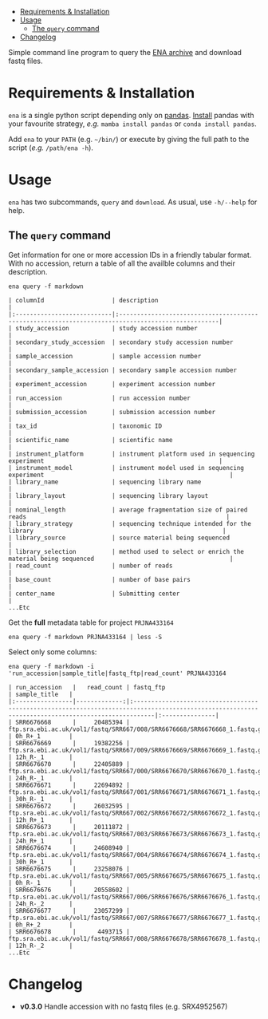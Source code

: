 <!-- vim-markdown-toc GFM -->

* [Requirements & Installation](#requirements--installation)
* [Usage](#usage)
    * [The `query` command](#the-query-command)
* [Changelog](#changelog)

<!-- vim-markdown-toc -->

Simple command line program to query the [ENA
archive](https://www.ebi.ac.uk/ena/browser/home) and download fastq files.

# Requirements & Installation

`ena` is a single python script depending only on
[pandas](https://pandas.pydata.org/).
[Install](https://pandas.pydata.org/docs/getting_started/install.html) pandas
with your favourite strategy, *e.g.* `mamba install pandas` or `conda install
pandas`. 

Add `ena` to your `PATH` (e.g. `~/bin/`) or execute by giving the full
path to the script (*e.g.* `/path/ena -h`).

# Usage

`ena` has two subcommands, `query` and `download`. As usual, use
`-h/--help` for help.

## The `query` command

Get information for one or more accession IDs in a friendly tabular format.
With no accession, return a table of all the availble columns and their
description.

```
ena query -f markdown

| columnId                   | description                                                                                       |
|:---------------------------|:--------------------------------------------------------------------------------------------------|
| study_accession            | study accession number                                                                            |
| secondary_study_accession  | secondary study accession number                                                                  |
| sample_accession           | sample accession number                                                                           |
| secondary_sample_accession | secondary sample accession number                                                                 |
| experiment_accession       | experiment accession number                                                                       |
| run_accession              | run accession number                                                                              |
| submission_accession       | submission accession number                                                                       |
| tax_id                     | taxonomic ID                                                                                      |
| scientific_name            | scientific name                                                                                   |
| instrument_platform        | instrument platform used in sequencing experiment                                                 |
| instrument_model           | instrument model used in sequencing experiment                                                    |
| library_name               | sequencing library name                                                                           |
| library_layout             | sequencing library layout                                                                         |
| nominal_length             | average fragmentation size of paired reads                                                        |
| library_strategy           | sequencing technique intended for the library                                                     |
| library_source             | source material being sequenced                                                                   |
| library_selection          | method used to select or enrich the material being sequenced                                      |
| read_count                 | number of reads                                                                                   |
| base_count                 | number of base pairs                                                                              |
| center_name                | Submitting center                                                                                 |
...Etc
```

Get the **full** metadata table for project `PRJNA433164`

```
ena query -f markdown PRJNA433164 | less -S
```

Select only some columns:

```
ena query -f markdown -i 'run_accession|sample_title|fastq_ftp|read_count' PRJNA433164 

| run_accession   |   read_count | fastq_ftp                                                                                                                                         | sample_title   |
|:----------------|-------------:|:--------------------------------------------------------------------------------------------------------------------------------------------------|:---------------|
| SRR6676668      |     20485394 | ftp.sra.ebi.ac.uk/vol1/fastq/SRR667/008/SRR6676668/SRR6676668_1.fastq.gz;ftp.sra.ebi.ac.uk/vol1/fastq/SRR667/008/SRR6676668/SRR6676668_2.fastq.gz | 0h_R+_1        |
| SRR6676669      |     19382256 | ftp.sra.ebi.ac.uk/vol1/fastq/SRR667/009/SRR6676669/SRR6676669_1.fastq.gz;ftp.sra.ebi.ac.uk/vol1/fastq/SRR667/009/SRR6676669/SRR6676669_2.fastq.gz | 12h_R-_1       |
| SRR6676670      |     22405889 | ftp.sra.ebi.ac.uk/vol1/fastq/SRR667/000/SRR6676670/SRR6676670_1.fastq.gz;ftp.sra.ebi.ac.uk/vol1/fastq/SRR667/000/SRR6676670/SRR6676670_2.fastq.gz | 24h_R-_1       |
| SRR6676671      |     22694892 | ftp.sra.ebi.ac.uk/vol1/fastq/SRR667/001/SRR6676671/SRR6676671_1.fastq.gz;ftp.sra.ebi.ac.uk/vol1/fastq/SRR667/001/SRR6676671/SRR6676671_2.fastq.gz | 30h_R-_1       |
| SRR6676672      |     26032595 | ftp.sra.ebi.ac.uk/vol1/fastq/SRR667/002/SRR6676672/SRR6676672_1.fastq.gz;ftp.sra.ebi.ac.uk/vol1/fastq/SRR667/002/SRR6676672/SRR6676672_2.fastq.gz | 12h_R+_1       |
| SRR6676673      |     20111872 | ftp.sra.ebi.ac.uk/vol1/fastq/SRR667/003/SRR6676673/SRR6676673_1.fastq.gz;ftp.sra.ebi.ac.uk/vol1/fastq/SRR667/003/SRR6676673/SRR6676673_2.fastq.gz | 24h_R+_1       |
| SRR6676674      |     24608940 | ftp.sra.ebi.ac.uk/vol1/fastq/SRR667/004/SRR6676674/SRR6676674_1.fastq.gz;ftp.sra.ebi.ac.uk/vol1/fastq/SRR667/004/SRR6676674/SRR6676674_2.fastq.gz | 30h_R+_1       |
| SRR6676675      |     23258076 | ftp.sra.ebi.ac.uk/vol1/fastq/SRR667/005/SRR6676675/SRR6676675_1.fastq.gz;ftp.sra.ebi.ac.uk/vol1/fastq/SRR667/005/SRR6676675/SRR6676675_2.fastq.gz | 0h_R-_1        |
| SRR6676676      |     20558602 | ftp.sra.ebi.ac.uk/vol1/fastq/SRR667/006/SRR6676676/SRR6676676_1.fastq.gz;ftp.sra.ebi.ac.uk/vol1/fastq/SRR667/006/SRR6676676/SRR6676676_2.fastq.gz | 24h_R-_2       |
| SRR6676677      |     23057299 | ftp.sra.ebi.ac.uk/vol1/fastq/SRR667/007/SRR6676677/SRR6676677_1.fastq.gz;ftp.sra.ebi.ac.uk/vol1/fastq/SRR667/007/SRR6676677/SRR6676677_2.fastq.gz | 0h_R+_2        |
| SRR6676678      |      4493715 | ftp.sra.ebi.ac.uk/vol1/fastq/SRR667/008/SRR6676678/SRR6676678_1.fastq.gz;ftp.sra.ebi.ac.uk/vol1/fastq/SRR667/008/SRR6676678/SRR6676678_2.fastq.gz | 12h_R-_2       |
...Etc
```

# Changelog

* **v0.3.0** Handle accession with no fastq files (e.g. SRX4952567) 
